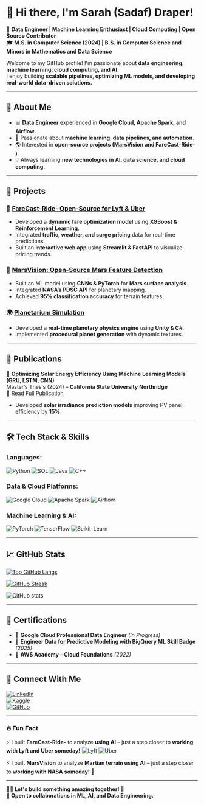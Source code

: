 # 👋 Hi there, I'm Sarah (Sadaf) Draper!

🚀 **Data Engineer | Machine Learning Enthusiast | Cloud Computing | Open Source Contributor**  
🎓 **M.S. in Computer Science (2024) | B.S. in Computer Science and Minors in Mathematics and Data Science**  

Welcome to my GitHub profile! I'm passionate about **data engineering, machine learning, cloud computing, and AI**.  
I enjoy building **scalable pipelines, optimizing ML models, and developing real-world data-driven solutions.**  

---

## 🌟 **About Me**
- 📊 **Data Engineer** experienced in **Google Cloud, Apache Spark, and Airflow**.  
- 🤖 Passionate about **machine learning, data pipelines, and automation**.  
- 🌎 Interested in **open-source projects (MarsVision and FareCast-Ride- )**.  
- 💡 Always learning **new technologies in AI, data science, and cloud computing**.  

---

## 🚀 **Projects**
### **🚖 [FareCast-Ride- Open-Source for Lyft & Uber](https://github.com/Sarah0ravari/FareCast-Ride-)**
- Developed a **dynamic fare optimization model** using **XGBoost & Reinforcement Learning**.
- Integrated **traffic, weather, and surge pricing** data for real-time predictions.
- Built an **interactive web app** using **Streamlit & FastAPI** to visualize pricing trends.
  
### **🔭 [MarsVision: Open-Source Mars Feature Detection](https://github.com/Sarah0ravari/MarsVision)**
- Built an ML model using **CNNs & PyTorch** for **Mars surface analysis**.
- Integrated **NASA’s PDSC API** for planetary mapping.
- Achieved **95% classification accuracy** for terrain features.

### **🌍 [Planetarium Simulation](https://github.com/Sarah0ravari/Planetarium)**
- Developed a **real-time planetary physics engine** using **Unity & C#**.
- Implemented **procedural planet generation** with dynamic textures.

---

## 📜 **Publications**
📄 **Optimizing Solar Energy Efficiency Using Machine Learning Models (GRU, LSTM, CNN)**  
Master’s Thesis (2024) – **California State University Northridge**  
🔗 [Read Full Publication](https://scholarworks.calstate.edu/concern/file_sets/7p88cr18f)  
- Developed **solar irradiance prediction models** improving PV panel efficiency by **15%**.

---

## 🛠 **Tech Stack & Skills**
### **Languages:**  
![Python](https://img.shields.io/badge/Python-3776AB?style=for-the-badge&logo=python&logoColor=white)
![SQL](https://img.shields.io/badge/SQL-4479A1?style=for-the-badge&logo=postgresql&logoColor=white)
![Java](https://img.shields.io/badge/Java-007396?style=for-the-badge&logo=java&logoColor=white)
![C++](https://img.shields.io/badge/C++-00599C?style=for-the-badge&logo=c%2B%2B&logoColor=white)

### **Data & Cloud Platforms:**
![Google Cloud](https://img.shields.io/badge/Google_Cloud-4285F4?style=for-the-badge&logo=google-cloud&logoColor=white)
![Apache Spark](https://img.shields.io/badge/Apache_Spark-FDEE21?style=for-the-badge&logo=apachespark&logoColor=black)
![Airflow](https://img.shields.io/badge/Apache_Airflow-017CEE?style=for-the-badge&logo=apache-airflow&logoColor=white)

### **Machine Learning & AI:**
![PyTorch](https://img.shields.io/badge/PyTorch-EE4C2C?style=for-the-badge&logo=pytorch&logoColor=white)
![TensorFlow](https://img.shields.io/badge/TensorFlow-FF6F00?style=for-the-badge&logo=tensorflow&logoColor=white)
![Scikit-Learn](https://img.shields.io/badge/Scikit_Learn-F7931E?style=for-the-badge&logo=scikit-learn&logoColor=white)

---

## 📈 **GitHub Stats**
[![Top GitHub Langs](https://github-readme-stats.vercel.app/api/top-langs/?username=Sarah0ravari&hide_borders=true&layout=compact)](https://github.com/Sarah0ravari/github-readme-stats)

[![GitHub Streak](https://github-readme-streak-stats.herokuapp.com?user=Sarah0ravari&date_format=M%20j%5B%2C%20Y%5D)](https://git.io/streak-stats)

![GitHub stats](https://github-readme-stats.vercel.app/api?username=Sarah0ravari&show_icons=true&theme=radical)

---

## 📜 **Certifications**
- 🏅 **Google Cloud Professional Data Engineer** *(In Progress)*
- 🏅 **Engineer Data for Predictive Modeling with BigQuery ML Skill Badge** *(2025)* 
- 🏅 **AWS Academy – Cloud Foundations** *(2022)*  

---

## 🔗 **Connect With Me**
[![LinkedIn](https://img.shields.io/badge/LinkedIn-Sadaf_Draper-blue?style=for-the-badge&logo=linkedin)](https://www.linkedin.com/in/sadaf-draper/)  
[![Kaggle](https://img.shields.io/badge/Kaggle-Sarah_Riravari-blue?style=for-the-badge&logo=kaggle)](https://www.kaggle.com/sarahriravari)  
[![GitHub](https://img.shields.io/badge/GitHub-Sarah0ravari-black?style=for-the-badge&logo=github)](https://github.com/Sarah0ravari)  

---

### **🔥 Fun Fact**
⚡ I built **FareCast-Ride-** to analyze **using AI** – just a step closer to **working with Lyft and Uber someday!** ![Lyft](https://img.shields.io/badge/Lyft-FF00BF?style=for-the-badge&logo=lyft&logoColor=white) ![Uber](https://img.shields.io/badge/Uber-000000?style=for-the-badge&logo=uber&logoColor=white)  

⚡ I built **MarsVision** to analyze **Martian terrain using AI** – just a step closer to **working with NASA someday!** 🚀

---

**👩‍💻 Let's build something amazing together!** 🌟  
**📩 Open to collaborations in ML, AI, and Data Engineering.**
